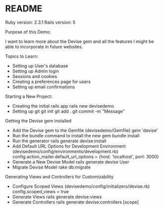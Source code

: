 # README

Ruby version: 2.3.1
Rails version: 5

Purpose of this Demo:

I want to learn more about the Devise gem and all the features I might be able to incorporate in future websites. 


Topics to Learn:
- Setting up User's database
- Setting up Admin login
- Sessions and cookies
- Creating a preferences page for users
- Setting up email confirmations


Starting a New Project:
- Creating the initial rails app
    rails new devisedemo
- Setting up git
    git init
    git add .
    git commit -m "Message"

Getting the Devise gem installed
- Add the Devise gem to the Gemfile (devisedemo/Gemfile)
    gem 'devise'
- Run the bundle command to install the new gem
    bundle install
- Run the generator
    rails generate devise:install
- Add Default URL Options for Development Environment (devisedemo/config/environments/development.rb)
    config.action_mailer.default_url_options = {host: 'localhost', port: 3000}
- Generate a New Devise Model
    rails generate devise User
- Migrate Devise Model
    rake db:migrate

Generating Views and Controllers for Customizability 
- Configure Scoped Views (devisedemo/config/initializers/devise.rb)
   config.scoped_views = true
- Generate Views
   rails generate devise:views
- Generate Controllers
   rails generate devise:controllers [scope]

